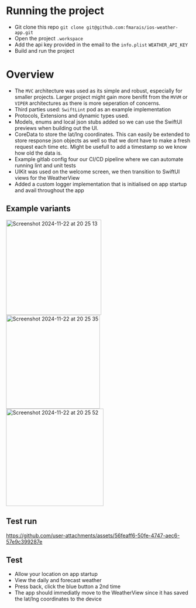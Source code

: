 # Running the project
- Git clone this repo `git clone git@github.com:fmarais/ios-weather-app.git`
- Open the project `.workspace`
- Add the api key provided in the email to the `info.plist` `WEATHER_API_KEY`
- Build and run the project

# Overview
- The `MVC` architecture was used as its simple and robust, especially for smaller projects. Larger project might gain more benifit from the `MVVM` or `VIPER` architectures as there is more seperation of concerns.
- Third parties used: `SwiftLint` pod as an example implementation
- Protocols, Extensions and dynamic types used.
- Models, enums and local json stubs added so we can use the SwiftUI previews when building out the UI.
- CoreData to store the lat/lng coordinates. This can easily be extended to store response json objects as well so that we dont have to make a fresh request each time etc. Might be usefull to add a timestamp so we know how old the data is.
- Example gitlab config four our CI/CD pipeline where we can automate running lint and unit tests
- UIKit was used on the welcome screen, we then transition to SwiftUI views for the WeatherView
- Added a custom logger implementation that is initialised on app startup and avail throughout the app

## Example variants
<img width="260" alt="Screenshot 2024-11-22 at 20 25 13" src="https://github.com/user-attachments/assets/9e57dd95-8f02-4de6-9f5a-89675027aa66">
<img width="256" alt="Screenshot 2024-11-22 at 20 25 35" src="https://github.com/user-attachments/assets/fdb75f46-8673-4e97-8775-599416ab93d5">
<img width="266" alt="Screenshot 2024-11-22 at 20 25 52" src="https://github.com/user-attachments/assets/a1cd20ab-e8bd-44bd-93e5-502e05d981ca">

## Test run
https://github.com/user-attachments/assets/56feaff6-50fe-4747-aec6-57e9c399287e

## Test
- Allow your location on app startup
- View the daily and forecast weather
- Press back, click the blue button a 2nd time
- The app should immediatly move to the WeatherView since it has saved the lat/lng coordinates to the device
